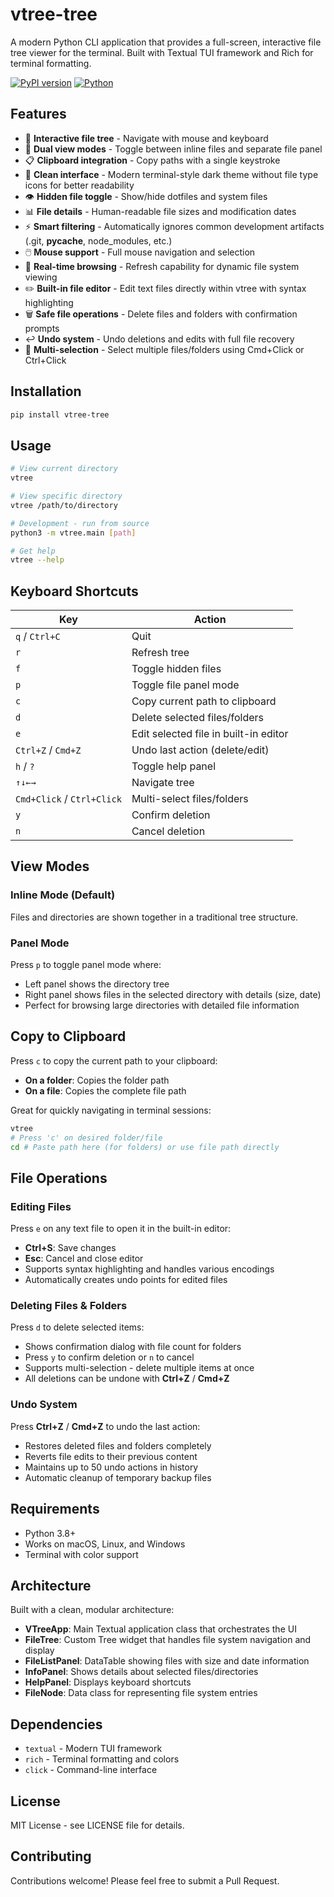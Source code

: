 # vtree-tree

A modern Python CLI application that provides a full-screen, interactive file tree viewer for the terminal. Built with Textual TUI framework and Rich for terminal formatting.

[![PyPI version](https://badge.fury.io/py/vtree-tree.svg)](https://badge.fury.io/py/vtree-tree)
[![Python](https://img.shields.io/pypi/pyversions/vtree-tree.svg)](https://pypi.org/project/vtree-tree/)

## Features

- 🌳 **Interactive file tree** - Navigate with mouse and keyboard
- 📁 **Dual view modes** - Toggle between inline files and separate file panel
- 📋 **Clipboard integration** - Copy paths with a single keystroke
- 🎨 **Clean interface** - Modern terminal-style dark theme without file type icons for better readability
- 👁️ **Hidden file toggle** - Show/hide dotfiles and system files
- 📊 **File details** - Human-readable file sizes and modification dates
- ⚡ **Smart filtering** - Automatically ignores common development artifacts (.git, __pycache__, node_modules, etc.)
- 🖱️ **Mouse support** - Full mouse navigation and selection
- 🔄 **Real-time browsing** - Refresh capability for dynamic file system viewing
- ✏️ **Built-in file editor** - Edit text files directly within vtree with syntax highlighting
- 🗑️ **Safe file operations** - Delete files and folders with confirmation prompts
- ↩️ **Undo system** - Undo deletions and edits with full file recovery
- 🎯 **Multi-selection** - Select multiple files/folders using Cmd+Click or Ctrl+Click

## Installation

```bash
pip install vtree-tree
```

## Usage

```bash
# View current directory
vtree

# View specific directory
vtree /path/to/directory

# Development - run from source
python3 -m vtree.main [path]

# Get help
vtree --help
```

## Keyboard Shortcuts

| Key | Action |
|-----|--------|
| `q` / `Ctrl+C` | Quit |
| `r` | Refresh tree |
| `f` | Toggle hidden files |
| `p` | Toggle file panel mode |
| `c` | Copy current path to clipboard |
| `d` | Delete selected files/folders |
| `e` | Edit selected file in built-in editor |
| `Ctrl+Z` / `Cmd+Z` | Undo last action (delete/edit) |
| `h` / `?` | Toggle help panel |
| `↑↓←→` | Navigate tree |
| `Cmd+Click` / `Ctrl+Click` | Multi-select files/folders |
| `y` | Confirm deletion |
| `n` | Cancel deletion |

## View Modes

### Inline Mode (Default)
Files and directories are shown together in a traditional tree structure.

### Panel Mode
Press `p` to toggle panel mode where:
- Left panel shows the directory tree
- Right panel shows files in the selected directory with details (size, date)
- Perfect for browsing large directories with detailed file information

## Copy to Clipboard

Press `c` to copy the current path to your clipboard:
- **On a folder**: Copies the folder path
- **On a file**: Copies the complete file path

Great for quickly navigating in terminal sessions:
```bash
vtree
# Press 'c' on desired folder/file
cd # Paste path here (for folders) or use file path directly
```

## File Operations

### Editing Files
Press `e` on any text file to open it in the built-in editor:
- **Ctrl+S**: Save changes
- **Esc**: Cancel and close editor
- Supports syntax highlighting and handles various encodings
- Automatically creates undo points for edited files

### Deleting Files & Folders
Press `d` to delete selected items:
- Shows confirmation dialog with file count for folders
- Press `y` to confirm deletion or `n` to cancel
- Supports multi-selection - delete multiple items at once
- All deletions can be undone with **Ctrl+Z** / **Cmd+Z**

### Undo System
Press **Ctrl+Z** / **Cmd+Z** to undo the last action:
- Restores deleted files and folders completely
- Reverts file edits to their previous content
- Maintains up to 50 undo actions in history
- Automatic cleanup of temporary backup files

## Requirements

- Python 3.8+
- Works on macOS, Linux, and Windows
- Terminal with color support

## Architecture

Built with a clean, modular architecture:

- **VTreeApp**: Main Textual application class that orchestrates the UI
- **FileTree**: Custom Tree widget that handles file system navigation and display
- **FileListPanel**: DataTable showing files with size and date information  
- **InfoPanel**: Shows details about selected files/directories  
- **HelpPanel**: Displays keyboard shortcuts
- **FileNode**: Data class for representing file system entries

## Dependencies

- `textual` - Modern TUI framework
- `rich` - Terminal formatting and colors
- `click` - Command-line interface

## License

MIT License - see LICENSE file for details.

## Contributing

Contributions welcome! Please feel free to submit a Pull Request.